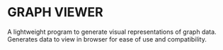 # GRAPH VIEWER

A lightweight program to generate visual representations of graph data.
Generates data to view in browser for ease of use and compatibility.